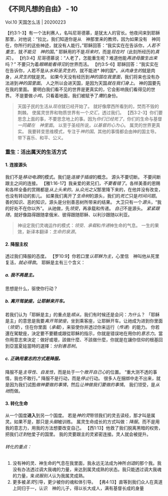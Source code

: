 ## 《不同凡想的自由》 - 10

Vol.10 天国怎么活 | 20200223

【约3:1-3】有一个法利赛人，名叫尼哥德慕，是犹太人的官长。他夜间来到耶稣那里，对他说：“拉比，我们知道你是从　神那里来的教师，因为如果没有　神同在，你所行的这些神迹，就没有人能行。”耶稣回答：“我实实在在告诉你，*人若不重生*，就*不能见　神的国*。”
耶稣用的不是*将来时*，而是*现在时*（此刻所经历的*真实*）。
【约3:4】尼哥德慕说：“人老了，怎能重生呢？难道他能*再进母腹生出来*吗？”
不要只为着*眼睛能看得见*的世界而活。
【约3:5-6】耶稣回答：“我实实在在告诉你，人若不是从*水和圣灵生的*，就不能进* 神的国*。*从肉身生的*就是肉身，*从灵生的*就是灵。
如果今天没有经历到*神的国在我里面*，我们将来也没有办法进到*神的国里面*。
人之所以会进天国，是因为天国*就在我们身上*。
神的国要先在我的里面。
要明白我们看不见的世界是更真实的，它会影响我们看得见的世界。
不是要做*小鸡*，只看着地面，我们被赋予了*鹰*的身份。
> 天国子民的生活从*现在*就已经开始了。
就好像摩西所看到的，焚而不毁的荆棘。
使属灵世界和物质世界有一个*交汇*，透过我们。
【西3:2-3】你们要思念上面的事，不要思念地上的事。因为*你们已经死了*，你们的生命与基督*一同藏在　神里面*。
以至于圣经所说，*以基督的心为心*。
> 属灵的世界更真实。
我要转变思维模式，专注于*神的国*。其他的事情都会由神的国主导。带下喜乐、和平、公义。

### 重生：活出**属天**的生活方式
#### 1. 连接源头
我们不是*移动电源*的模式。我们是*连接于插座*的概念。
源头不要切断。
不要间断跟主之间的连接。
【雅1:16-17】我亲爱的弟兄们，*不要看错了*。各样美善的恩赐和各样全备的赏赐都是*从上头来的*，从*众光之父*那里降下来的，在他并没有改变，也没有转动的影儿。
如果我们离开了*生命树*的源头，我们的*死亡*只是*时间问题*。
善的知识、恶的知识，源头是分别善恶树所带来的结果。
大卫只有一个*源头*，“我的好处不在你以外”。
从祂做，先*领受*，再承载和传递。
*自己*不是源头。
*紧紧跟随*，就好像路得跟随拿俄米、彼得跟随耶稣、以利沙跟随以利亚。
> 神设定我们灵魂运作的模式：*领受*、*承载*和*传递*神生命的气息。
一生的果效，新译本翻译：*生命的泉源*。

#### 2. 降服主权
透过我们降服的态度。
【罗10:9】你若口里*认耶稣为主*，心里信　神叫他从死里复活，*就必得救*。
耶稣是主有三个含义：
##### a. 我不再是主。
思想是什么，驱使你行动？

##### b. 离开驾驶座，让*耶稣*来开车。
若我们认为「耶稣是主」的重点是*顺从*，我们有时候还是会问：*为什么*？
「耶稣是主」的意思是我要*离开驾驶座*，坐到乘客座，让耶稣开车。让祂成为进到你里面（*领受*），住在你里面（*承载*），来驱使你并透过你来运行（*传递*）的能力。
你若還在駕駛座，決定要不要聽或跟從耶穌的指示，你就是错误地在用你的*意志力*。當你用意志來決定：做好或壞，該做什麼、不該做什麼，你就是在讓你信仰的根基回到亞當夏娃當時的選擇：*分别善恶树*。

##### c. 正确用意志的方式是*降服*。
降服不是*主导性*、*自发性*，而是处于一个*敞开自己心*的位置。
“重大测不透的事情，我也不敢行。”
降服不是行动，而是*停止*行动。
很多人在捆绑中走不出来，就是因为我们试图*做神要做的事情*，然后*让神做我们要做的事情*。
我们领受，是*从祂*而做。

#### 3. 转化生命
从一个国度**进入**到另一个国度。
若是*神的灵*带领我们的灵去读经，那才叫是属灵。如果不是，那只是*头脑*被训练。
属灵生命成长的方式叫做：*降服*。而不是用我的意志力，用我的方法想要改变自己。
【西1:13】他救了我们脱离黑暗的权势，把我们*迁到*他爱子的国里。
我的灵要跟主的灵紧密连接。灵人就会被提升。
###### 转化的重点：
1. 没有神的灵、神生命的气息在我里面，我永远无法成为神所*创造*的那个我。我没有办法透过调大我魂的力量，来达到属灵成熟的状态。我只能透过调大我魂的力量，来*说服别人*认为我属灵成熟。
2. 更多被*圣灵*引导，更少被你的魂和体引导。
【弗4:13】直等到我们众人在真道上同归于一，认识　神的儿子，得以长大成人，满有基督长成的身量